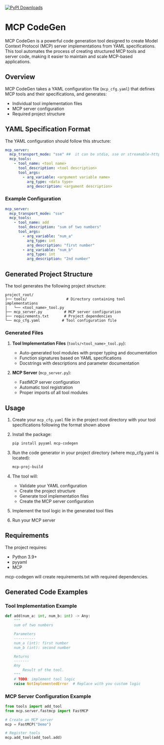 [![PyPI Downloads](https://static.pepy.tech/badge/mcp-codegen)](https://pepy.tech/projects/mcp-codegen)

# MCP CodeGen

MCP CodeGen is a powerful code generation tool designed to create Model Context Protocol (MCP) server implementations from YAML specifications. This tool automates the process of creating structured MCP tools and server code, making it easier to maintain and scale MCP-based applications.

## Overview

MCP CodeGen takes a YAML configuration file (`mcp_cfg.yaml`) that defines MCP tools and their specifications, and generates:
- Individual tool implementation files
- MCP server configuration
- Required project structure

## YAML Specification Format

The YAML configuration should follow this structure:

```yaml
mcp_server:
  mcp_transport_mode: "sse" ##  it can be stdio, sse or streamable-http
  mcp_tools:
    - tool_name: <tool name>
      tool_description: <tool description>
      tool_args:
        - arg_variable: <argument variable name>
          arg_type: <data type>
          arg_description: <argument description>
```

### Example Configuration

```yaml
mcp_server:
  mcp_transport_mode: "sse"
  mcp_tools:
    - tool_name: add
      tool_description: "sum of two numbers"
      tool_args:
        - arg_variable: "num_a"
          arg_type: int
          arg_description: "first number"
        - arg_variable: "num_b"
          arg_type: int
          arg_description: "2nd number"
```

## Generated Project Structure

The tool generates the following project structure:

```
project_root/
├── tools/                  # Directory containing tool implementations
│   └── <tool_name>_tool.py
├── mcp_server.py          # MCP server configuration
├── requirements.txt       # Project dependencies
└── mcp_cfg.yaml          # Tool configuration file
```

### Generated Files

1. **Tool Implementation Files** (`tools/<tool_name>_tool.py`):
   - Auto-generated tool modules with proper typing and documentation
   - Function signatures based on YAML specifications
   - Docstrings with descriptions and parameter documentation

2. **MCP Server** (`mcp_server.py`):
   - FastMCP server configuration
   - Automatic tool registration
   - Proper imports of all tool modules

## Usage

1. Create your `mcp_cfg.yaml` file in the project root directory with your tool specifications following the format shown above
2. Install the package:
   ```bash
   pip install pyyaml mcp-codegen
   ```
3. Run the code generator in your project directory (where mcp_cfg.yaml is located):
   ```bash
   mcp-proj-build
   ```
4. The tool will:
   - Validate your YAML configuration
   - Create the project structure
   - Generate tool implementation files
   - Create the MCP server configuration

5. Implement the tool logic in the generated tool files
6. Run your MCP server

## Requirements

The project requires:
- Python 3.9+
- pyyaml
- MCP

mcp-codegen will create requirements.txt with required dependencies.

## Generated Code Examples

### Tool Implementation Example

```python
def add(num_a: int, num_b: int) -> Any:
    """
    sum of two numbers

    Parameters
    ----------
    num_a (int): first number
    num_b (int): second number

    Returns
    -------
    Any
        Result of the tool.
    """
    # TODO: implement tool logic
    raise NotImplementedError  # Replace with you custom logic
```

### MCP Server Configuration Example

```python
from tools import add_tool
from mcp.server.fastmcp import FastMCP

# Create an MCP server
mcp = FastMCP("Demo")

# Register tools
mcp.add_tool(add_tool.add)
```
